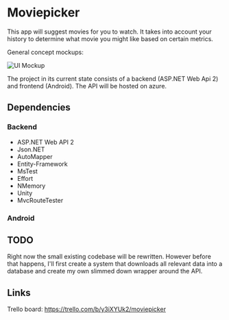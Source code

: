 Moviepicker
===========

This app will suggest movies for you to watch. It takes into account your history to determine what movie you might like based on certain metrics. 

General concept mockups:

![UI Mockup](http://i.imgur.com/QWsAFsX.png)


The project in its current state consists of a backend (ASP.NET Web Api 2) and frontend (Android). The API will be hosted on azure.

## Dependencies

### Backend

* ASP.NET Web API 2
* Json.NET
* AutoMapper
* Entity-Framework
* MsTest
* Effort
* NMemory
* Unity
* MvcRouteTester

### Android

## TODO

Right now the small existing codebase will be rewritten. However before that happens, I'll first create a system that downloads all relevant data into a database and create my own slimmed down wrapper around the API.

## Links

Trello board: https://trello.com/b/y3iXYUk2/moviepicker

